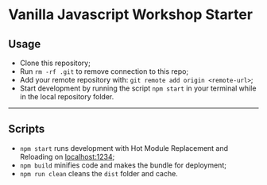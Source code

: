 # Vanilla Javascript Workshop Starter

## Usage

+ Clone this repository;
+ Run `rm -rf .git` to remove connection to this repo;
+ Add your remote repository with: `git remote add origin <remote-url>`;
+ Start development by running the script `npm start` in your terminal while in the local repository folder.

---
## Scripts

+ `npm start` runs development with Hot Module Replacement and Reloading on [localhost:1234](http://localhost:1234);
+ `npm build` minifies code and makes the bundle for deployment;
+ `npm run clean` cleans the `dist` folder and cache.
